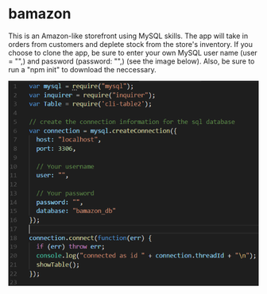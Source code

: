 # bamazon

This is an Amazon-like storefront using MySQL skills. The app will take in orders from customers and deplete stock from the store's inventory. If you choose to clone the app, be sure to enter your own MySQL user name (user = "",) and password (password: "",) (see the image below). Also, be sure to run a "npm init" to download the neccessary. 

![alt text](screenshots/sql.png "Test for Sql")


